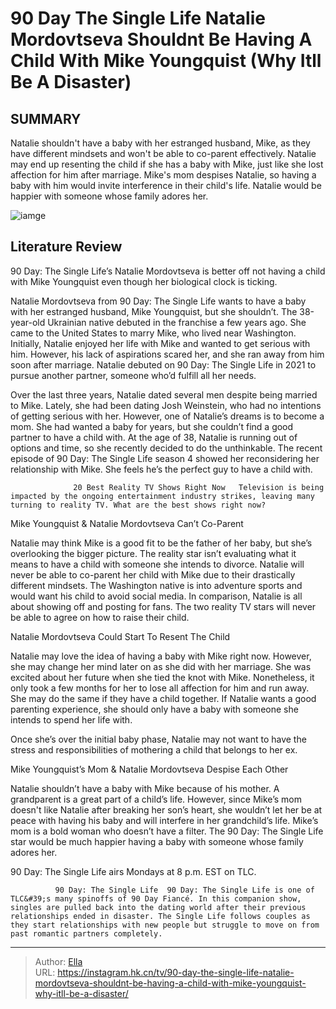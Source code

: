# 90 Day The Single Life Natalie Mordovtseva Shouldnt Be Having A Child With Mike Youngquist (Why Itll Be A Disaster)


## SUMMARY 



  Natalie shouldn&#39;t have a baby with her estranged husband, Mike, as they have different mindsets and won&#39;t be able to co-parent effectively.   Natalie may end up resenting the child if she has a baby with Mike, just like she lost affection for him after marriage.   Mike&#39;s mom despises Natalie, so having a baby with him would invite interference in their child&#39;s life. Natalie would be happier with someone whose family adores her.  

![iamge](https://static1.srcdn.com/wordpress/wp-content/uploads/2024/01/90-day_-the-single-life_-natalie-mordovtseva-shouldn-t-be-having-a-child-with-mike-youngquist-why-it-ll-be-a-disaster.jpg)

## Literature Review

90 Day: The Single Life’s Natalie Mordovtseva is better off not having a child with Mike Youngquist even though her biological clock is ticking.




Natalie Mordovtseva from 90 Day: The Single Life wants to have a baby with her estranged husband, Mike Youngquist, but she shouldn’t. The 38-year-old Ukrainian native debuted in the franchise a few years ago. She came to the United States to marry Mike, who lived near Washington. Initially, Natalie enjoyed her life with Mike and wanted to get serious with him. However, his lack of aspirations scared her, and she ran away from him soon after marriage. Natalie debuted on 90 Day: The Single Life in 2021 to pursue another partner, someone who’d fulfill all her needs.




Over the last three years, Natalie dated several men despite being married to Mike. Lately, she had been dating Josh Weinstein, who had no intentions of getting serious with her. However, one of Natalie’s dreams is to become a mom. She had wanted a baby for years, but she couldn’t find a good partner to have a child with. At the age of 38, Natalie is running out of options and time, so she recently decided to do the unthinkable. The recent episode of 90 Day: The Single Life season 4 showed her reconsidering her relationship with Mike. She feels he’s the perfect guy to have a child with.

                  20 Best Reality TV Shows Right Now   Television is being impacted by the ongoing entertainment industry strikes, leaving many turning to reality TV. What are the best shows right now?   


 Mike Youngquist &amp; Natalie Mordovtseva Can’t Co-Parent 
          




Natalie may think Mike is a good fit to be the father of her baby, but she’s overlooking the bigger picture. The reality star isn’t evaluating what it means to have a child with someone she intends to divorce. Natalie will never be able to co-parent her child with Mike due to their drastically different mindsets. The Washington native is into adventure sports and would want his child to avoid social media. In comparison, Natalie is all about showing off and posting for fans. The two reality TV stars will never be able to agree on how to raise their child.



 Natalie Mordovtseva Could Start To Resent The Child 
          

Natalie may love the idea of having a baby with Mike right now. However, she may change her mind later on as she did with her marriage. She was excited about her future when she tied the knot with Mike. Nonetheless, it only took a few months for her to lose all affection for him and run away. She may do the same if they have a child together. If Natalie wants a good parenting experience, she should only have a baby with someone she intends to spend her life with.






Once she’s over the initial baby phase, Natalie may not want to have the stress and responsibilities of mothering a child that belongs to her ex.






 Mike Youngquist’s Mom &amp; Natalie Mordovtseva Despise Each Other 
          

Natalie shouldn’t have a baby with Mike because of his mother. A grandparent is a great part of a child’s life. However, since Mike’s mom doesn&#39;t like Natalie after breaking her son’s heart, she wouldn’t let her be at peace with having his baby and will interfere in her grandchild’s life. Mike’s mom is a bold woman who doesn’t have a filter. The 90 Day: The Single Life star would be much happier having a baby with someone whose family adores her.



90 Day: The Single Life airs Mondays at 8 p.m. EST on TLC.







              90 Day: The Single Life  90 Day: The Single Life is one of TLC&#39;s many spinoffs of 90 Day Fiancé. In this companion show, singles are pulled back into the dating world after their previous relationships ended in disaster. The Single Life follows couples as they start relationships with new people but struggle to move on from past romantic partners completely.   


---

> Author: [Ella](https://instagram.hk.cn/)  
> URL: https://instagram.hk.cn/tv/90-day-the-single-life-natalie-mordovtseva-shouldnt-be-having-a-child-with-mike-youngquist-why-itll-be-a-disaster/  

